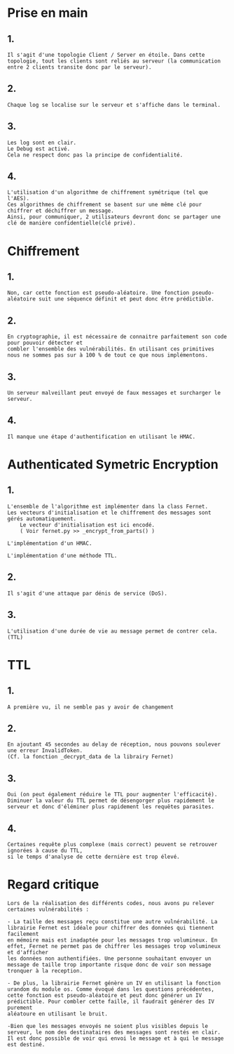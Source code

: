 # Prise en main

## 1. 
    Il s'agit d'une topologie Client / Server en étoile. Dans cette topologie, tout les clients sont reliés au serveur (la communication entre 2 clients transite donc par le serveur).
    
## 2. 
    Chaque log se localise sur le serveur et s'affiche dans le terminal.
    
## 3.
    Les log sont en clair.
    Le Debug est activé.
    Cela ne respect donc pas la principe de confidentialité.
    
## 4.
    L'utilisation d'un algorithme de chiffrement symétrique (tel que l'AES).
    Ces algorithmes de chiffrement se basent sur une même clé pour chiffrer et déchiffrer un message. 
    Ainsi, pour communiquer, 2 utilisateurs devront donc se partager une clé de manière confidentielle(clé privé).

# Chiffrement

## 1.
    Non, car cette fonction est pseudo-aléatoire. Une fonction pseudo-aléatoire suit une séquence définit et peut donc être prédictible. 

## 2.
    En cryptographie, il est nécessaire de connaitre parfaitement son code pour pouvoir détecter et 
    combler l'ensemble des vulnérabilités. En utilisant ces primitives nous ne sommes pas sur à 100 % de tout ce que nous implémentons.
    
## 3.
    Un serveur malveillant peut envoyé de faux messages et surcharger le serveur. 

## 4.
    Il manque une étape d'authentification en utilisant le HMAC.

# Authenticated Symetric Encryption

## 1.
    L'ensemble de l'algorithme est implémenter dans la class Fernet.
    Les vecteurs d'initialisation et le chiffrement des messages sont gérés automatiquement.
        Le vecteur d'initialisation est ici encodé.
        ( Voir fernet.py >> _encrypt_from_parts() )

    L'implémentation d'un HMAC.

    L'implémentation d'une méthode TTL.

## 2. 
    Il s'agit d'une attaque par dénis de service (DoS).

## 3.
    L'utilisation d'une durée de vie au message permet de contrer cela. (TTL)

# TTL

## 1.
    A première vu, il ne semble pas y avoir de changement

## 2. 
    En ajoutant 45 secondes au delay de réception, nous pouvons soulever une erreur InvalidToken.
    (Cf. la fonction _decrypt_data de la librairy Fernet)

## 3.
    Oui (on peut également réduire le TTL pour augmenter l'efficacité).
    Diminuer la valeur du TTL permet de désengorger plus rapidement le serveur et donc d'éléminer plus rapidement les requêtes parasites.

## 4.
    Certaines requête plus complexe (mais correct) peuvent se retrouver ignorées à cause du TTL, 
    si le temps d'analyse de cette dernière est trop élevé.
    
# Regard critique 

    Lors de la réalisation des différents codes, nous avons pu relever certaines vulnérabilités :
   
    - La taille des messages reçu constitue une autre vulnérabilité. La librairie Fernet est idéale pour chiffrer des données qui tiennent facilement 
    en mémoire mais est inadaptée pour les messages trop volumineux. En effet, Fernet ne permet pas de chiffrer les messages trop volumineux et d'afficher 
    les données non authentifiées. Une personne souhaitant envoyer un message de taille trop importante risque donc de voir son message tronquer à la reception. 
   
    - De plus, la librairie Fernet génère un IV en utilisant la fonction urandom du module os. Comme évoqué dans les questions précédentes, 
    cette fonction est pseudo-aléatoire et peut donc générer un IV prédictible. Pour combler cette faille, il faudrait générer des IV purement 
    aléatoure en utilisant le bruit.

    -Bien que les messages envoyés ne soient plus visibles depuis le serveur, le nom des destinataires des messages sont restés en clair. 
    Il est donc possible de voir qui envoi le message et à qui le message est destiné.
    

    
    
